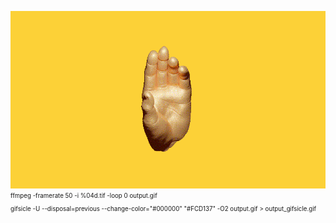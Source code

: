 ![theundebruijn](theundebruijn_853x480_50fps_0008.gif)  
<sub><sup>ffmpeg -framerate 50 -i %04d.tif -loop 0 output.gif</sup></sub>  
<sub><sup>gifsicle -U --disposal=previous --change-color="#000000" "#FCD137" -O2 output.gif > output_gifsicle.gif</sup></sub>  
